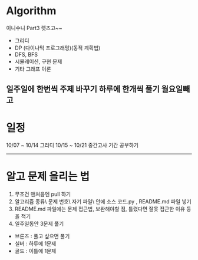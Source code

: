 # Algorithm
이니수니 Part3 렛츠고~~

- 그리디
- DP (다이나믹 프로그래밍)(동적 계획법)
- DFS, BFS
- 시뮬레이션, 구현 문제
- 기타 그래프 이론

일주일에 한번씩 주제 바꾸기
하루에 한개씩 풀기 월요일빼고
---------------------------------------------
# 일정
10/07 ~ 10/14 그리디
10/15 ~ 10/21 중간고사 기간 공부하기


---------------------------------------------

# 알고 문제 올리는 법
1. 무조건 맨처음엔 pull 하기
2. 알고리즘 종류\ 문제 번호\ 자기 파일\ 안에 소스 코드.py , README.md 파일 넣기
3. README.md 파일에는 문제 접근법, 보완해야할 점, 틀렸다면 잘못 접근한 이유 등을 적기
4. 일주일동안 3문제 풀기
 - 브론즈 : 풀고 싶으면 풀기
 - 실버 : 하루에 1문제
 - 골드 : 이틀에 1문제
